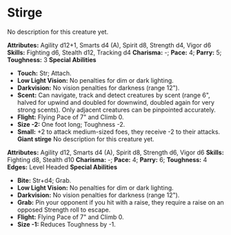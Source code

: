 # Stirge

No description for this creature yet.

**Attributes:** Agility d12+1, Smarts d4 (A), Spirit d8, Strength d4,
Vigor d6
**Skills:** Fighting d6, Stealth d12, Tracking d4
**Charisma:** -; **Pace:** 4; **Parry:** 5; **Toughness:** 3
**Special Abilities**

- **Touch:** Str; Attach.
- **Low Light Vision:** No penalties for dim or dark lighting.
- **Darkvision:** No vision penalties for darkness (range 12").
- **Scent:** Can navigate, track and detect creatures by scent (range
6", halved for upwind and doubled for downwind, doubled again for very
strong scents). Only adjacent creatures can be pinpointed accurately.
- **Flight:** Flying Pace of 7" and Climb 0.
- **Size -2:** One foot long; Toughness -2.
- **Small:** +2 to attack medium-sized foes, they receive -2 to their
attacks.
**Giant stirge**
No description for this creature yet.

**Attributes:** Agility d12, Smarts d4 (A), Spirit d8, Strength d6,
Vigor d6
**Skills:** Fighting d8, Stealth d10
**Charisma:** -; **Pace:** 4; **Parry:** 6; **Toughness:** 4
**Edges:** Level Headed
**Special Abilities**

- **Bite:** Str+d4; Grab.
- **Low Light Vision:** No penalties for dim or dark lighting.
- **Darkvision:** No vision penalties for darkness (range 12").
- **Grab:** Pin your opponent if you hit with a raise, they require a
raise on an opposed Strength roll to escape.
- **Flight:** Flying Pace of 7" and Climb 0.
- **Size -1:** Reduces Toughness by -1.
